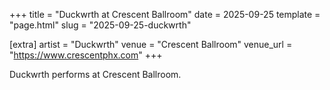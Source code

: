 +++
title = "Duckwrth at Crescent Ballroom"
date = 2025-09-25
template = "page.html"
slug = "2025-09-25-duckwrth"

[extra]
artist = "Duckwrth"
venue = "Crescent Ballroom"
venue_url = "https://www.crescentphx.com"
+++

Duckwrth performs at Crescent Ballroom.
